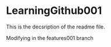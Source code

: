 # LearningGithub001

This is the decsription of the readme file.

Modifying in the features001 branch
